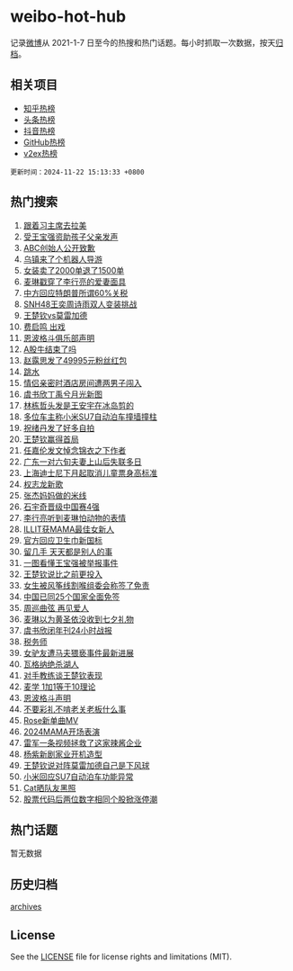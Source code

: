 # weibo-hot-hub

记录[微博](https://www.weibo.com)从 2021-1-7 日至今的热搜和热门话题。每小时抓取一次数据，按天[归档](archives)。

## 相关项目

- [知乎热榜](https://github.com/lonnyzhang423/zhihu-hot-hub)
- [头条热榜](https://github.com/lonnyzhang423/toutiao-hot-hub)
- [抖音热榜](https://github.com/lonnyzhang423/douyin-hot-hub)
- [GitHub热榜](https://github.com/lonnyzhang423/github-hot-hub)
- [v2ex热榜](https://github.com/lonnyzhang423/v2ex-hot-hub)


`更新时间：2024-11-22 15:13:33 +0800`

## 热门搜索

1. [跟着习主席去拉美](https://m.weibo.cn/search?containerid=100103type%3D1%26t%3D10%26q%3D%23%E8%B7%9F%E7%9D%80%E4%B9%A0%E4%B8%BB%E5%B8%AD%E5%8E%BB%E6%8B%89%E7%BE%8E%23&stream_entry_id=51&isnewpage=1&extparam=seat%3D1%26cate%3D10103%26q%3D%2523%25E8%25B7%259F%25E7%259D%2580%25E4%25B9%25A0%25E4%25B8%25BB%25E5%25B8%25AD%25E5%258E%25BB%25E6%258B%2589%25E7%25BE%258E%2523%26pos%3D0%26filter_type%3Drealtimehot%26stream_entry_id%3D51%26c_type%3D51%26dgr%3D0%26display_time%3D1732259612%26pre_seqid%3D17322596122200229764227)
1. [受王宝强资助孩子父亲发声](https://m.weibo.cn/search?containerid=100103type%3D1%26t%3D10%26q%3D%23%E5%8F%97%E7%8E%8B%E5%AE%9D%E5%BC%BA%E8%B5%84%E5%8A%A9%E5%AD%A9%E5%AD%90%E7%88%B6%E4%BA%B2%E5%8F%91%E5%A3%B0%23&stream_entry_id=31&isnewpage=1&extparam=seat%3D1%26pos%3D0%26filter_type%3Drealtimehot%26lcate%3D5001%26c_type%3D31%26flag%3D2%26cate%3D5001%26q%3D%2523%25E5%258F%2597%25E7%258E%258B%25E5%25AE%259D%25E5%25BC%25BA%25E8%25B5%2584%25E5%258A%25A9%25E5%25AD%25A9%25E5%25AD%2590%25E7%2588%25B6%25E4%25BA%25B2%25E5%258F%2591%25E5%25A3%25B0%2523%26dgr%3D0%26stream_entry_id%3D31%26band_rank%3D1%26realpos%3D1%26display_time%3D1732259612%26pre_seqid%3D17322596122200229764227)
1. [ABC创始人公开致歉](https://m.weibo.cn/search?containerid=100103type%3D1%26t%3D10%26q%3D%23ABC%E5%88%9B%E5%A7%8B%E4%BA%BA%E5%85%AC%E5%BC%80%E8%87%B4%E6%AD%89%23&stream_entry_id=31&isnewpage=1&extparam=seat%3D1%26pos%3D1%26filter_type%3Drealtimehot%26lcate%3D5001%26c_type%3D31%26flag%3D2%26cate%3D5001%26q%3D%2523ABC%25E5%2588%259B%25E5%25A7%258B%25E4%25BA%25BA%25E5%2585%25AC%25E5%25BC%2580%25E8%2587%25B4%25E6%25AD%2589%2523%26dgr%3D0%26stream_entry_id%3D31%26band_rank%3D2%26realpos%3D2%26display_time%3D1732259612%26pre_seqid%3D17322596122200229764227)
1. [乌镇来了个机器人导游](https://m.weibo.cn/search?containerid=100103type%3D1%26t%3D10%26q%3D%23%E4%B9%8C%E9%95%87%E6%9D%A5%E4%BA%86%E4%B8%AA%E6%9C%BA%E5%99%A8%E4%BA%BA%E5%AF%BC%E6%B8%B8%23&stream_entry_id=31&isnewpage=1&extparam=seat%3D1%26pos%3D2%26filter_type%3Drealtimehot%26lcate%3D5001%26c_type%3D31%26flag%3D0%26cate%3D5001%26q%3D%2523%25E4%25B9%258C%25E9%2595%2587%25E6%259D%25A5%25E4%25BA%2586%25E4%25B8%25AA%25E6%259C%25BA%25E5%2599%25A8%25E4%25BA%25BA%25E5%25AF%25BC%25E6%25B8%25B8%2523%26dgr%3D0%26stream_entry_id%3D31%26band_rank%3D3%26realpos%3D3%26display_time%3D1732259612%26pre_seqid%3D17322596122200229764227)
1. [女装卖了2000单退了1500单](https://m.weibo.cn/search?containerid=100103type%3D1%26t%3D10%26q%3D%23%E5%A5%B3%E8%A3%85%E5%8D%96%E4%BA%862000%E5%8D%95%E9%80%80%E4%BA%861500%E5%8D%95%23&stream_entry_id=31&isnewpage=1&extparam=seat%3D1%26pos%3D3%26filter_type%3Drealtimehot%26lcate%3D5001%26c_type%3D31%26flag%3D2%26cate%3D5001%26q%3D%2523%25E5%25A5%25B3%25E8%25A3%2585%25E5%258D%2596%25E4%25BA%25862000%25E5%258D%2595%25E9%2580%2580%25E4%25BA%25861500%25E5%258D%2595%2523%26dgr%3D0%26stream_entry_id%3D31%26band_rank%3D4%26realpos%3D4%26display_time%3D1732259612%26pre_seqid%3D17322596122200229764227)
1. [麦琳戳穿了李行亮的爱妻面具](https://m.weibo.cn/search?containerid=100103type%3D1%26t%3D10%26q%3D%23%E9%BA%A6%E7%90%B3%E6%88%B3%E7%A9%BF%E4%BA%86%E6%9D%8E%E8%A1%8C%E4%BA%AE%E7%9A%84%E7%88%B1%E5%A6%BB%E9%9D%A2%E5%85%B7%23&stream_entry_id=31&isnewpage=1&extparam=seat%3D1%26pos%3D4%26filter_type%3Drealtimehot%26lcate%3D5001%26c_type%3D31%26flag%3D1%26cate%3D5001%26q%3D%2523%25E9%25BA%25A6%25E7%2590%25B3%25E6%2588%25B3%25E7%25A9%25BF%25E4%25BA%2586%25E6%259D%258E%25E8%25A1%258C%25E4%25BA%25AE%25E7%259A%2584%25E7%2588%25B1%25E5%25A6%25BB%25E9%259D%25A2%25E5%2585%25B7%2523%26dgr%3D0%26stream_entry_id%3D31%26band_rank%3D5%26realpos%3D5%26display_time%3D1732259612%26pre_seqid%3D17322596122200229764227)
1. [中方回应特朗普所谓60%关税](https://m.weibo.cn/search?containerid=100103type%3D1%26t%3D10%26q%3D%23%E4%B8%AD%E6%96%B9%E5%9B%9E%E5%BA%94%E7%89%B9%E6%9C%97%E6%99%AE%E6%89%80%E8%B0%9360%25%E5%85%B3%E7%A8%8E%23&stream_entry_id=31&isnewpage=1&extparam=seat%3D1%26pos%3D5%26filter_type%3Drealtimehot%26lcate%3D5001%26c_type%3D31%26flag%3D1%26cate%3D5001%26q%3D%2523%25E4%25B8%25AD%25E6%2596%25B9%25E5%259B%259E%25E5%25BA%2594%25E7%2589%25B9%25E6%259C%2597%25E6%2599%25AE%25E6%2589%2580%25E8%25B0%259360%2525%25E5%2585%25B3%25E7%25A8%258E%2523%26dgr%3D0%26stream_entry_id%3D31%26band_rank%3D6%26realpos%3D6%26display_time%3D1732259612%26pre_seqid%3D17322596122200229764227)
1. [SNH48王奕周诗雨双人变装挑战](https://m.weibo.cn/search?containerid=100103type%3D1%26t%3D10%26q%3D%23SNH48%E7%8E%8B%E5%A5%95%E5%91%A8%E8%AF%97%E9%9B%A8%E5%8F%8C%E4%BA%BA%E5%8F%98%E8%A3%85%E6%8C%91%E6%88%98%23&stream_entry_id=31&isnewpage=1&extparam=seat%3D1%26pos%3D6%26filter_type%3Drealtimehot%26lcate%3D5001%26c_type%3D31%26is_ad_pos%3D1%26q%3D%2523SNH48%25E7%258E%258B%25E5%25A5%2595%25E5%2591%25A8%25E8%25AF%2597%25E9%259B%25A8%25E5%258F%258C%25E4%25BA%25BA%25E5%258F%2598%25E8%25A3%2585%25E6%258C%2591%25E6%2588%2598%2523%26dgr%3D0%26adid%3D265233%26stream_entry_id%3D31%26band_rank%3D7%26cate%3D5001%26display_time%3D1732259612%26pre_seqid%3D17322596122200229764227)
1. [王楚钦vs莫雷加德](https://m.weibo.cn/search?containerid=100103type%3D1%26t%3D10%26q%3D%23%E7%8E%8B%E6%A5%9A%E9%92%A6vs%E8%8E%AB%E9%9B%B7%E5%8A%A0%E5%BE%B7%23&stream_entry_id=31&isnewpage=1&extparam=seat%3D1%26pos%3D7%26filter_type%3Drealtimehot%26lcate%3D5001%26c_type%3D31%26flag%3D1%26cate%3D5001%26q%3D%2523%25E7%258E%258B%25E6%25A5%259A%25E9%2592%25A6vs%25E8%258E%25AB%25E9%259B%25B7%25E5%258A%25A0%25E5%25BE%25B7%2523%26dgr%3D0%26stream_entry_id%3D31%26band_rank%3D7%26realpos%3D7%26display_time%3D1732259612%26pre_seqid%3D17322596122200229764227)
1. [费启鸣 出戏](https://m.weibo.cn/search?containerid=100103type%3D1%26t%3D10%26q%3D%E8%B4%B9%E5%90%AF%E9%B8%A3+%E5%87%BA%E6%88%8F&stream_entry_id=31&isnewpage=1&extparam=seat%3D1%26pos%3D8%26filter_type%3Drealtimehot%26lcate%3D5001%26c_type%3D31%26flag%3D1%26cate%3D5001%26q%3D%25E8%25B4%25B9%25E5%2590%25AF%25E9%25B8%25A3%2520%25E5%2587%25BA%25E6%2588%258F%26dgr%3D0%26stream_entry_id%3D31%26band_rank%3D8%26realpos%3D8%26display_time%3D1732259612%26pre_seqid%3D17322596122200229764227)
1. [恩波格斗俱乐部声明](https://m.weibo.cn/search?containerid=100103type%3D1%26t%3D10%26q%3D%23%E6%81%A9%E6%B3%A2%E6%A0%BC%E6%96%97%E4%BF%B1%E4%B9%90%E9%83%A8%E5%A3%B0%E6%98%8E%23&stream_entry_id=31&isnewpage=1&extparam=seat%3D1%26pos%3D9%26filter_type%3Drealtimehot%26lcate%3D5001%26c_type%3D31%26flag%3D1%26cate%3D5001%26q%3D%2523%25E6%2581%25A9%25E6%25B3%25A2%25E6%25A0%25BC%25E6%2596%2597%25E4%25BF%25B1%25E4%25B9%2590%25E9%2583%25A8%25E5%25A3%25B0%25E6%2598%258E%2523%26dgr%3D0%26stream_entry_id%3D31%26band_rank%3D9%26realpos%3D9%26display_time%3D1732259612%26pre_seqid%3D17322596122200229764227)
1. [A股牛结束了吗](https://m.weibo.cn/search?containerid=100103type%3D1%26t%3D10%26q%3D%23A%E8%82%A1%E7%89%9B%E7%BB%93%E6%9D%9F%E4%BA%86%E5%90%97%23&stream_entry_id=31&isnewpage=1&extparam=seat%3D1%26pos%3D10%26filter_type%3Drealtimehot%26lcate%3D5001%26c_type%3D31%26flag%3D1%26cate%3D5001%26q%3D%2523A%25E8%2582%25A1%25E7%2589%259B%25E7%25BB%2593%25E6%259D%259F%25E4%25BA%2586%25E5%2590%2597%2523%26dgr%3D0%26stream_entry_id%3D31%26band_rank%3D10%26realpos%3D10%26display_time%3D1732259612%26pre_seqid%3D17322596122200229764227)
1. [赵露思发了49995元粉丝红包](https://m.weibo.cn/search?containerid=100103type%3D1%26t%3D10%26q%3D%23%E8%B5%B5%E9%9C%B2%E6%80%9D%E5%8F%91%E4%BA%8649995%E5%85%83%E7%B2%89%E4%B8%9D%E7%BA%A2%E5%8C%85%23&stream_entry_id=31&isnewpage=1&extparam=seat%3D1%26pos%3D11%26filter_type%3Drealtimehot%26lcate%3D5001%26c_type%3D31%26flag%3D1%26cate%3D5001%26q%3D%2523%25E8%25B5%25B5%25E9%259C%25B2%25E6%2580%259D%25E5%258F%2591%25E4%25BA%258649995%25E5%2585%2583%25E7%25B2%2589%25E4%25B8%259D%25E7%25BA%25A2%25E5%258C%2585%2523%26dgr%3D0%26stream_entry_id%3D31%26band_rank%3D11%26realpos%3D11%26display_time%3D1732259612%26pre_seqid%3D17322596122200229764227)
1. [跳水](https://m.weibo.cn/search?containerid=100103type%3D1%26t%3D10%26q%3D%E8%B7%B3%E6%B0%B4&stream_entry_id=31&isnewpage=1&extparam=seat%3D1%26pos%3D12%26filter_type%3Drealtimehot%26lcate%3D5001%26c_type%3D31%26flag%3D0%26cate%3D5001%26q%3D%25E8%25B7%25B3%25E6%25B0%25B4%26dgr%3D0%26stream_entry_id%3D31%26band_rank%3D12%26realpos%3D12%26display_time%3D1732259612%26pre_seqid%3D17322596122200229764227)
1. [情侣亲密时酒店房间遭两男子闯入](https://m.weibo.cn/search?containerid=100103type%3D1%26t%3D10%26q%3D%23%E6%83%85%E4%BE%A3%E4%BA%B2%E5%AF%86%E6%97%B6%E9%85%92%E5%BA%97%E6%88%BF%E9%97%B4%E9%81%AD%E4%B8%A4%E7%94%B7%E5%AD%90%E9%97%AF%E5%85%A5%23&stream_entry_id=31&isnewpage=1&extparam=seat%3D1%26pos%3D13%26filter_type%3Drealtimehot%26lcate%3D5001%26c_type%3D31%26flag%3D2%26cate%3D5001%26q%3D%2523%25E6%2583%2585%25E4%25BE%25A3%25E4%25BA%25B2%25E5%25AF%2586%25E6%2597%25B6%25E9%2585%2592%25E5%25BA%2597%25E6%2588%25BF%25E9%2597%25B4%25E9%2581%25AD%25E4%25B8%25A4%25E7%2594%25B7%25E5%25AD%2590%25E9%2597%25AF%25E5%2585%25A5%2523%26dgr%3D0%26stream_entry_id%3D31%26band_rank%3D13%26realpos%3D13%26display_time%3D1732259612%26pre_seqid%3D17322596122200229764227)
1. [虞书欣丁禹兮月光新图](https://m.weibo.cn/search?containerid=100103type%3D1%26t%3D10%26q%3D%23%E8%99%9E%E4%B9%A6%E6%AC%A3%E4%B8%81%E7%A6%B9%E5%85%AE%E6%9C%88%E5%85%89%E6%96%B0%E5%9B%BE%23&stream_entry_id=31&isnewpage=1&extparam=seat%3D1%26pos%3D14%26filter_type%3Drealtimehot%26lcate%3D5001%26c_type%3D31%26flag%3D1%26cate%3D5001%26q%3D%2523%25E8%2599%259E%25E4%25B9%25A6%25E6%25AC%25A3%25E4%25B8%2581%25E7%25A6%25B9%25E5%2585%25AE%25E6%259C%2588%25E5%2585%2589%25E6%2596%25B0%25E5%259B%25BE%2523%26dgr%3D0%26stream_entry_id%3D31%26band_rank%3D14%26realpos%3D14%26display_time%3D1732259612%26pre_seqid%3D17322596122200229764227)
1. [林栋哲头发是王安宇在冰岛剪的](https://m.weibo.cn/search?containerid=100103type%3D1%26t%3D10%26q%3D%23%E6%9E%97%E6%A0%8B%E5%93%B2%E5%A4%B4%E5%8F%91%E6%98%AF%E7%8E%8B%E5%AE%89%E5%AE%87%E5%9C%A8%E5%86%B0%E5%B2%9B%E5%89%AA%E7%9A%84%23&stream_entry_id=31&isnewpage=1&extparam=seat%3D1%26pos%3D15%26filter_type%3Drealtimehot%26lcate%3D5001%26c_type%3D31%26flag%3D1%26cate%3D5001%26q%3D%2523%25E6%259E%2597%25E6%25A0%258B%25E5%2593%25B2%25E5%25A4%25B4%25E5%258F%2591%25E6%2598%25AF%25E7%258E%258B%25E5%25AE%2589%25E5%25AE%2587%25E5%259C%25A8%25E5%2586%25B0%25E5%25B2%259B%25E5%2589%25AA%25E7%259A%2584%2523%26dgr%3D0%26stream_entry_id%3D31%26band_rank%3D15%26realpos%3D15%26display_time%3D1732259612%26pre_seqid%3D17322596122200229764227)
1. [多位车主称小米SU7自动泊车撞墙撞柱](https://m.weibo.cn/search?containerid=100103type%3D1%26t%3D10%26q%3D%23%E5%A4%9A%E4%BD%8D%E8%BD%A6%E4%B8%BB%E7%A7%B0%E5%B0%8F%E7%B1%B3SU7%E8%87%AA%E5%8A%A8%E6%B3%8A%E8%BD%A6%E6%92%9E%E5%A2%99%E6%92%9E%E6%9F%B1%23&stream_entry_id=31&isnewpage=1&extparam=seat%3D1%26pos%3D16%26filter_type%3Drealtimehot%26lcate%3D5001%26c_type%3D31%26flag%3D0%26cate%3D5001%26q%3D%2523%25E5%25A4%259A%25E4%25BD%258D%25E8%25BD%25A6%25E4%25B8%25BB%25E7%25A7%25B0%25E5%25B0%258F%25E7%25B1%25B3SU7%25E8%2587%25AA%25E5%258A%25A8%25E6%25B3%258A%25E8%25BD%25A6%25E6%2592%259E%25E5%25A2%2599%25E6%2592%259E%25E6%259F%25B1%2523%26dgr%3D0%26stream_entry_id%3D31%26band_rank%3D16%26realpos%3D16%26display_time%3D1732259612%26pre_seqid%3D17322596122200229764227)
1. [祝绪丹发了好多自拍](https://m.weibo.cn/search?containerid=100103type%3D1%26t%3D10%26q%3D%23%E7%A5%9D%E7%BB%AA%E4%B8%B9%E5%8F%91%E4%BA%86%E5%A5%BD%E5%A4%9A%E8%87%AA%E6%8B%8D%23&stream_entry_id=31&isnewpage=1&extparam=seat%3D1%26pos%3D17%26filter_type%3Drealtimehot%26lcate%3D5001%26c_type%3D31%26flag%3D1%26cate%3D5001%26q%3D%2523%25E7%25A5%259D%25E7%25BB%25AA%25E4%25B8%25B9%25E5%258F%2591%25E4%25BA%2586%25E5%25A5%25BD%25E5%25A4%259A%25E8%2587%25AA%25E6%258B%258D%2523%26dgr%3D0%26stream_entry_id%3D31%26band_rank%3D17%26realpos%3D17%26display_time%3D1732259612%26pre_seqid%3D17322596122200229764227)
1. [王楚钦赢得首局](https://m.weibo.cn/search?containerid=100103type%3D1%26t%3D10%26q%3D%23%E7%8E%8B%E6%A5%9A%E9%92%A6%E8%B5%A2%E5%BE%97%E9%A6%96%E5%B1%80%23&stream_entry_id=31&isnewpage=1&extparam=seat%3D1%26pos%3D18%26filter_type%3Drealtimehot%26lcate%3D5001%26c_type%3D31%26flag%3D1%26cate%3D5001%26q%3D%2523%25E7%258E%258B%25E6%25A5%259A%25E9%2592%25A6%25E8%25B5%25A2%25E5%25BE%2597%25E9%25A6%2596%25E5%25B1%2580%2523%26dgr%3D0%26stream_entry_id%3D31%26band_rank%3D18%26realpos%3D18%26display_time%3D1732259612%26pre_seqid%3D17322596122200229764227)
1. [任嘉伦发文悼念锦衣之下作者](https://m.weibo.cn/search?containerid=100103type%3D1%26t%3D10%26q%3D%23%E4%BB%BB%E5%98%89%E4%BC%A6%E5%8F%91%E6%96%87%E6%82%BC%E5%BF%B5%E9%94%A6%E8%A1%A3%E4%B9%8B%E4%B8%8B%E4%BD%9C%E8%80%85%23&stream_entry_id=31&isnewpage=1&extparam=seat%3D1%26pos%3D19%26filter_type%3Drealtimehot%26lcate%3D5001%26c_type%3D31%26flag%3D0%26cate%3D5001%26q%3D%2523%25E4%25BB%25BB%25E5%2598%2589%25E4%25BC%25A6%25E5%258F%2591%25E6%2596%2587%25E6%2582%25BC%25E5%25BF%25B5%25E9%2594%25A6%25E8%25A1%25A3%25E4%25B9%258B%25E4%25B8%258B%25E4%25BD%259C%25E8%2580%2585%2523%26dgr%3D0%26stream_entry_id%3D31%26band_rank%3D19%26realpos%3D19%26display_time%3D1732259612%26pre_seqid%3D17322596122200229764227)
1. [广东一对六旬夫妻上山后失联多日](https://m.weibo.cn/search?containerid=100103type%3D1%26t%3D10%26q%3D%23%E5%B9%BF%E4%B8%9C%E4%B8%80%E5%AF%B9%E5%85%AD%E6%97%AC%E5%A4%AB%E5%A6%BB%E4%B8%8A%E5%B1%B1%E5%90%8E%E5%A4%B1%E8%81%94%E5%A4%9A%E6%97%A5%23&stream_entry_id=31&isnewpage=1&extparam=seat%3D1%26pos%3D20%26filter_type%3Drealtimehot%26lcate%3D5001%26c_type%3D31%26flag%3D1%26cate%3D5001%26q%3D%2523%25E5%25B9%25BF%25E4%25B8%259C%25E4%25B8%2580%25E5%25AF%25B9%25E5%2585%25AD%25E6%2597%25AC%25E5%25A4%25AB%25E5%25A6%25BB%25E4%25B8%258A%25E5%25B1%25B1%25E5%2590%258E%25E5%25A4%25B1%25E8%2581%2594%25E5%25A4%259A%25E6%2597%25A5%2523%26dgr%3D0%26stream_entry_id%3D31%26band_rank%3D20%26realpos%3D20%26display_time%3D1732259612%26pre_seqid%3D17322596122200229764227)
1. [上海迪士尼下月起取消儿童票身高标准](https://m.weibo.cn/search?containerid=100103type%3D1%26t%3D10%26q%3D%23%E4%B8%8A%E6%B5%B7%E8%BF%AA%E5%A3%AB%E5%B0%BC%E4%B8%8B%E6%9C%88%E8%B5%B7%E5%8F%96%E6%B6%88%E5%84%BF%E7%AB%A5%E7%A5%A8%E8%BA%AB%E9%AB%98%E6%A0%87%E5%87%86%23&stream_entry_id=31&isnewpage=1&extparam=seat%3D1%26pos%3D21%26filter_type%3Drealtimehot%26lcate%3D5001%26c_type%3D31%26flag%3D0%26cate%3D5001%26q%3D%2523%25E4%25B8%258A%25E6%25B5%25B7%25E8%25BF%25AA%25E5%25A3%25AB%25E5%25B0%25BC%25E4%25B8%258B%25E6%259C%2588%25E8%25B5%25B7%25E5%258F%2596%25E6%25B6%2588%25E5%2584%25BF%25E7%25AB%25A5%25E7%25A5%25A8%25E8%25BA%25AB%25E9%25AB%2598%25E6%25A0%2587%25E5%2587%2586%2523%26dgr%3D0%26stream_entry_id%3D31%26band_rank%3D21%26realpos%3D21%26display_time%3D1732259612%26pre_seqid%3D17322596122200229764227)
1. [权志龙新歌](https://m.weibo.cn/search?containerid=100103type%3D1%26t%3D10%26q%3D%E6%9D%83%E5%BF%97%E9%BE%99%E6%96%B0%E6%AD%8C&stream_entry_id=31&isnewpage=1&extparam=seat%3D1%26pos%3D22%26filter_type%3Drealtimehot%26lcate%3D5001%26c_type%3D31%26flag%3D0%26cate%3D5001%26q%3D%25E6%259D%2583%25E5%25BF%2597%25E9%25BE%2599%25E6%2596%25B0%25E6%25AD%258C%26dgr%3D0%26stream_entry_id%3D31%26band_rank%3D22%26realpos%3D22%26display_time%3D1732259612%26pre_seqid%3D17322596122200229764227)
1. [张杰妈妈做的米线](https://m.weibo.cn/search?containerid=100103type%3D1%26t%3D10%26q%3D%23%E5%BC%A0%E6%9D%B0%E5%A6%88%E5%A6%88%E5%81%9A%E7%9A%84%E7%B1%B3%E7%BA%BF%23&stream_entry_id=31&isnewpage=1&extparam=seat%3D1%26pos%3D23%26filter_type%3Drealtimehot%26lcate%3D5001%26c_type%3D31%26flag%3D0%26cate%3D5001%26q%3D%2523%25E5%25BC%25A0%25E6%259D%25B0%25E5%25A6%2588%25E5%25A6%2588%25E5%2581%259A%25E7%259A%2584%25E7%25B1%25B3%25E7%25BA%25BF%2523%26dgr%3D0%26stream_entry_id%3D31%26band_rank%3D23%26realpos%3D23%26display_time%3D1732259612%26pre_seqid%3D17322596122200229764227)
1. [石宇奇晋级中国赛4强](https://m.weibo.cn/search?containerid=100103type%3D1%26t%3D10%26q%3D%23%E7%9F%B3%E5%AE%87%E5%A5%87%E6%99%8B%E7%BA%A7%E4%B8%AD%E5%9B%BD%E8%B5%9B4%E5%BC%BA%23&stream_entry_id=31&isnewpage=1&extparam=seat%3D1%26pos%3D24%26filter_type%3Drealtimehot%26lcate%3D5001%26c_type%3D31%26flag%3D1%26cate%3D5001%26q%3D%2523%25E7%259F%25B3%25E5%25AE%2587%25E5%25A5%2587%25E6%2599%258B%25E7%25BA%25A7%25E4%25B8%25AD%25E5%259B%25BD%25E8%25B5%259B4%25E5%25BC%25BA%2523%26dgr%3D0%26stream_entry_id%3D31%26band_rank%3D24%26realpos%3D24%26display_time%3D1732259612%26pre_seqid%3D17322596122200229764227)
1. [李行亮听到麦琳怕动物的表情](https://m.weibo.cn/search?containerid=100103type%3D1%26t%3D10%26q%3D%23%E6%9D%8E%E8%A1%8C%E4%BA%AE%E5%90%AC%E5%88%B0%E9%BA%A6%E7%90%B3%E6%80%95%E5%8A%A8%E7%89%A9%E7%9A%84%E8%A1%A8%E6%83%85%23&stream_entry_id=31&isnewpage=1&extparam=seat%3D1%26pos%3D25%26filter_type%3Drealtimehot%26lcate%3D5001%26c_type%3D31%26flag%3D0%26cate%3D5001%26q%3D%2523%25E6%259D%258E%25E8%25A1%258C%25E4%25BA%25AE%25E5%2590%25AC%25E5%2588%25B0%25E9%25BA%25A6%25E7%2590%25B3%25E6%2580%2595%25E5%258A%25A8%25E7%2589%25A9%25E7%259A%2584%25E8%25A1%25A8%25E6%2583%2585%2523%26dgr%3D0%26stream_entry_id%3D31%26band_rank%3D25%26realpos%3D25%26display_time%3D1732259612%26pre_seqid%3D17322596122200229764227)
1. [ILLIT获MAMA最佳女新人](https://m.weibo.cn/search?containerid=100103type%3D1%26t%3D10%26q%3D%23ILLIT%E8%8E%B7MAMA%E6%9C%80%E4%BD%B3%E5%A5%B3%E6%96%B0%E4%BA%BA%23&stream_entry_id=31&isnewpage=1&extparam=seat%3D1%26pos%3D26%26filter_type%3Drealtimehot%26lcate%3D5001%26c_type%3D31%26flag%3D1%26cate%3D5001%26q%3D%2523ILLIT%25E8%258E%25B7MAMA%25E6%259C%2580%25E4%25BD%25B3%25E5%25A5%25B3%25E6%2596%25B0%25E4%25BA%25BA%2523%26dgr%3D0%26stream_entry_id%3D31%26band_rank%3D26%26realpos%3D26%26display_time%3D1732259612%26pre_seqid%3D17322596122200229764227)
1. [官方回应卫生巾新国标](https://m.weibo.cn/search?containerid=100103type%3D1%26t%3D10%26q%3D%23%E5%AE%98%E6%96%B9%E5%9B%9E%E5%BA%94%E5%8D%AB%E7%94%9F%E5%B7%BE%E6%96%B0%E5%9B%BD%E6%A0%87%23&stream_entry_id=31&isnewpage=1&extparam=seat%3D1%26pos%3D27%26filter_type%3Drealtimehot%26lcate%3D5001%26c_type%3D31%26flag%3D1%26cate%3D5001%26q%3D%2523%25E5%25AE%2598%25E6%2596%25B9%25E5%259B%259E%25E5%25BA%2594%25E5%258D%25AB%25E7%2594%259F%25E5%25B7%25BE%25E6%2596%25B0%25E5%259B%25BD%25E6%25A0%2587%2523%26dgr%3D0%26stream_entry_id%3D31%26band_rank%3D27%26realpos%3D27%26display_time%3D1732259612%26pre_seqid%3D17322596122200229764227)
1. [留几手 天天都是别人的事](https://m.weibo.cn/search?containerid=100103type%3D1%26t%3D10%26q%3D%E7%95%99%E5%87%A0%E6%89%8B+%E5%A4%A9%E5%A4%A9%E9%83%BD%E6%98%AF%E5%88%AB%E4%BA%BA%E7%9A%84%E4%BA%8B&stream_entry_id=31&isnewpage=1&extparam=seat%3D1%26pos%3D28%26filter_type%3Drealtimehot%26lcate%3D5001%26c_type%3D31%26flag%3D1%26cate%3D5001%26q%3D%25E7%2595%2599%25E5%2587%25A0%25E6%2589%258B%2520%25E5%25A4%25A9%25E5%25A4%25A9%25E9%2583%25BD%25E6%2598%25AF%25E5%2588%25AB%25E4%25BA%25BA%25E7%259A%2584%25E4%25BA%258B%26dgr%3D0%26stream_entry_id%3D31%26band_rank%3D28%26realpos%3D28%26display_time%3D1732259612%26pre_seqid%3D17322596122200229764227)
1. [一图看懂王宝强被举报事件](https://m.weibo.cn/search?containerid=100103type%3D1%26t%3D10%26q%3D%23%E4%B8%80%E5%9B%BE%E7%9C%8B%E6%87%82%E7%8E%8B%E5%AE%9D%E5%BC%BA%E8%A2%AB%E4%B8%BE%E6%8A%A5%E4%BA%8B%E4%BB%B6%23&stream_entry_id=31&isnewpage=1&extparam=seat%3D1%26pos%3D29%26filter_type%3Drealtimehot%26lcate%3D5001%26c_type%3D31%26flag%3D1%26cate%3D5001%26q%3D%2523%25E4%25B8%2580%25E5%259B%25BE%25E7%259C%258B%25E6%2587%2582%25E7%258E%258B%25E5%25AE%259D%25E5%25BC%25BA%25E8%25A2%25AB%25E4%25B8%25BE%25E6%258A%25A5%25E4%25BA%258B%25E4%25BB%25B6%2523%26dgr%3D0%26stream_entry_id%3D31%26band_rank%3D29%26realpos%3D29%26display_time%3D1732259612%26pre_seqid%3D17322596122200229764227)
1. [王楚钦说比之前更投入](https://m.weibo.cn/search?containerid=100103type%3D1%26t%3D10%26q%3D%23%E7%8E%8B%E6%A5%9A%E9%92%A6%E8%AF%B4%E6%AF%94%E4%B9%8B%E5%89%8D%E6%9B%B4%E6%8A%95%E5%85%A5%23&stream_entry_id=31&isnewpage=1&extparam=seat%3D1%26pos%3D30%26filter_type%3Drealtimehot%26lcate%3D5001%26c_type%3D31%26flag%3D1%26cate%3D5001%26q%3D%2523%25E7%258E%258B%25E6%25A5%259A%25E9%2592%25A6%25E8%25AF%25B4%25E6%25AF%2594%25E4%25B9%258B%25E5%2589%258D%25E6%259B%25B4%25E6%258A%2595%25E5%2585%25A5%2523%26dgr%3D0%26stream_entry_id%3D31%26band_rank%3D30%26realpos%3D30%26display_time%3D1732259612%26pre_seqid%3D17322596122200229764227)
1. [女生被风筝线割喉组委会称签了免责](https://m.weibo.cn/search?containerid=100103type%3D1%26t%3D10%26q%3D%23%E5%A5%B3%E7%94%9F%E8%A2%AB%E9%A3%8E%E7%AD%9D%E7%BA%BF%E5%89%B2%E5%96%89%E7%BB%84%E5%A7%94%E4%BC%9A%E7%A7%B0%E7%AD%BE%E4%BA%86%E5%85%8D%E8%B4%A3%23&stream_entry_id=31&isnewpage=1&extparam=seat%3D1%26pos%3D31%26filter_type%3Drealtimehot%26lcate%3D5001%26c_type%3D31%26flag%3D0%26cate%3D5001%26q%3D%2523%25E5%25A5%25B3%25E7%2594%259F%25E8%25A2%25AB%25E9%25A3%258E%25E7%25AD%259D%25E7%25BA%25BF%25E5%2589%25B2%25E5%2596%2589%25E7%25BB%2584%25E5%25A7%2594%25E4%25BC%259A%25E7%25A7%25B0%25E7%25AD%25BE%25E4%25BA%2586%25E5%2585%258D%25E8%25B4%25A3%2523%26dgr%3D0%26stream_entry_id%3D31%26band_rank%3D31%26realpos%3D31%26display_time%3D1732259612%26pre_seqid%3D17322596122200229764227)
1. [中国已同25个国家全面免签](https://m.weibo.cn/search?containerid=100103type%3D1%26t%3D10%26q%3D%23%E4%B8%AD%E5%9B%BD%E5%B7%B2%E5%90%8C25%E4%B8%AA%E5%9B%BD%E5%AE%B6%E5%85%A8%E9%9D%A2%E5%85%8D%E7%AD%BE%23&stream_entry_id=31&isnewpage=1&extparam=seat%3D1%26pos%3D32%26filter_type%3Drealtimehot%26lcate%3D5001%26c_type%3D31%26flag%3D1%26cate%3D5001%26q%3D%2523%25E4%25B8%25AD%25E5%259B%25BD%25E5%25B7%25B2%25E5%2590%258C25%25E4%25B8%25AA%25E5%259B%25BD%25E5%25AE%25B6%25E5%2585%25A8%25E9%259D%25A2%25E5%2585%258D%25E7%25AD%25BE%2523%26dgr%3D0%26stream_entry_id%3D31%26band_rank%3D32%26realpos%3D32%26display_time%3D1732259612%26pre_seqid%3D17322596122200229764227)
1. [周巡曲弦 再见爱人](https://m.weibo.cn/search?containerid=100103type%3D1%26t%3D10%26q%3D%E5%91%A8%E5%B7%A1%E6%9B%B2%E5%BC%A6+%E5%86%8D%E8%A7%81%E7%88%B1%E4%BA%BA&stream_entry_id=31&isnewpage=1&extparam=seat%3D1%26pos%3D33%26filter_type%3Drealtimehot%26lcate%3D5001%26c_type%3D31%26flag%3D1%26cate%3D5001%26q%3D%25E5%2591%25A8%25E5%25B7%25A1%25E6%259B%25B2%25E5%25BC%25A6%2520%25E5%2586%258D%25E8%25A7%2581%25E7%2588%25B1%25E4%25BA%25BA%26dgr%3D0%26stream_entry_id%3D31%26band_rank%3D33%26realpos%3D33%26display_time%3D1732259612%26pre_seqid%3D17322596122200229764227)
1. [麦琳以为黄圣依没收到七夕礼物](https://m.weibo.cn/search?containerid=100103type%3D1%26t%3D10%26q%3D%23%E9%BA%A6%E7%90%B3%E4%BB%A5%E4%B8%BA%E9%BB%84%E5%9C%A3%E4%BE%9D%E6%B2%A1%E6%94%B6%E5%88%B0%E4%B8%83%E5%A4%95%E7%A4%BC%E7%89%A9%23&stream_entry_id=31&isnewpage=1&extparam=seat%3D1%26pos%3D34%26filter_type%3Drealtimehot%26lcate%3D5001%26c_type%3D31%26flag%3D1%26cate%3D5001%26q%3D%2523%25E9%25BA%25A6%25E7%2590%25B3%25E4%25BB%25A5%25E4%25B8%25BA%25E9%25BB%2584%25E5%259C%25A3%25E4%25BE%259D%25E6%25B2%25A1%25E6%2594%25B6%25E5%2588%25B0%25E4%25B8%2583%25E5%25A4%2595%25E7%25A4%25BC%25E7%2589%25A9%2523%26dgr%3D0%26stream_entry_id%3D31%26band_rank%3D34%26realpos%3D34%26display_time%3D1732259612%26pre_seqid%3D17322596122200229764227)
1. [虞书欣闭年刊24小时战报](https://m.weibo.cn/search?containerid=100103type%3D1%26t%3D10%26q%3D%23%E8%99%9E%E4%B9%A6%E6%AC%A3%E9%97%AD%E5%B9%B4%E5%88%8A24%E5%B0%8F%E6%97%B6%E6%88%98%E6%8A%A5%23&stream_entry_id=31&isnewpage=1&extparam=seat%3D1%26pos%3D35%26filter_type%3Drealtimehot%26lcate%3D5001%26c_type%3D31%26flag%3D1%26cate%3D5001%26q%3D%2523%25E8%2599%259E%25E4%25B9%25A6%25E6%25AC%25A3%25E9%2597%25AD%25E5%25B9%25B4%25E5%2588%258A24%25E5%25B0%258F%25E6%2597%25B6%25E6%2588%2598%25E6%258A%25A5%2523%26dgr%3D0%26stream_entry_id%3D31%26band_rank%3D35%26realpos%3D35%26display_time%3D1732259612%26pre_seqid%3D17322596122200229764227)
1. [税务师](https://m.weibo.cn/search?containerid=100103type%3D1%26t%3D10%26q%3D%E7%A8%8E%E5%8A%A1%E5%B8%88&stream_entry_id=31&isnewpage=1&extparam=seat%3D1%26pos%3D36%26filter_type%3Drealtimehot%26lcate%3D5001%26c_type%3D31%26flag%3D1%26cate%3D5001%26q%3D%25E7%25A8%258E%25E5%258A%25A1%25E5%25B8%2588%26dgr%3D0%26stream_entry_id%3D31%26band_rank%3D36%26realpos%3D36%26display_time%3D1732259612%26pre_seqid%3D17322596122200229764227)
1. [女驴友遭马夫猥亵事件最新进展](https://m.weibo.cn/search?containerid=100103type%3D1%26t%3D10%26q%3D%23%E5%A5%B3%E9%A9%B4%E5%8F%8B%E9%81%AD%E9%A9%AC%E5%A4%AB%E7%8C%A5%E4%BA%B5%E4%BA%8B%E4%BB%B6%E6%9C%80%E6%96%B0%E8%BF%9B%E5%B1%95%23&stream_entry_id=31&isnewpage=1&extparam=seat%3D1%26pos%3D37%26filter_type%3Drealtimehot%26lcate%3D5001%26c_type%3D31%26flag%3D0%26cate%3D5001%26q%3D%2523%25E5%25A5%25B3%25E9%25A9%25B4%25E5%258F%258B%25E9%2581%25AD%25E9%25A9%25AC%25E5%25A4%25AB%25E7%258C%25A5%25E4%25BA%25B5%25E4%25BA%258B%25E4%25BB%25B6%25E6%259C%2580%25E6%2596%25B0%25E8%25BF%259B%25E5%25B1%2595%2523%26dgr%3D0%26stream_entry_id%3D31%26band_rank%3D37%26realpos%3D37%26display_time%3D1732259612%26pre_seqid%3D17322596122200229764227)
1. [瓦格纳绝杀湖人](https://m.weibo.cn/search?containerid=100103type%3D1%26t%3D10%26q%3D%23%E7%93%A6%E6%A0%BC%E7%BA%B3%E7%BB%9D%E6%9D%80%E6%B9%96%E4%BA%BA%23&stream_entry_id=31&isnewpage=1&extparam=seat%3D1%26pos%3D38%26filter_type%3Drealtimehot%26lcate%3D5001%26c_type%3D31%26flag%3D1%26cate%3D5001%26q%3D%2523%25E7%2593%25A6%25E6%25A0%25BC%25E7%25BA%25B3%25E7%25BB%259D%25E6%259D%2580%25E6%25B9%2596%25E4%25BA%25BA%2523%26dgr%3D0%26stream_entry_id%3D31%26band_rank%3D38%26realpos%3D38%26display_time%3D1732259612%26pre_seqid%3D17322596122200229764227)
1. [对手教练谈王楚钦表现](https://m.weibo.cn/search?containerid=100103type%3D1%26t%3D10%26q%3D%23%E5%AF%B9%E6%89%8B%E6%95%99%E7%BB%83%E8%B0%88%E7%8E%8B%E6%A5%9A%E9%92%A6%E8%A1%A8%E7%8E%B0%23&stream_entry_id=31&isnewpage=1&extparam=seat%3D1%26pos%3D39%26filter_type%3Drealtimehot%26lcate%3D5001%26c_type%3D31%26flag%3D1%26cate%3D5001%26q%3D%2523%25E5%25AF%25B9%25E6%2589%258B%25E6%2595%2599%25E7%25BB%2583%25E8%25B0%2588%25E7%258E%258B%25E6%25A5%259A%25E9%2592%25A6%25E8%25A1%25A8%25E7%258E%25B0%2523%26dgr%3D0%26stream_entry_id%3D31%26band_rank%3D39%26realpos%3D39%26display_time%3D1732259612%26pre_seqid%3D17322596122200229764227)
1. [麦学 1加1等于10理论](https://m.weibo.cn/search?containerid=100103type%3D1%26t%3D10%26q%3D%E9%BA%A6%E5%AD%A6+1%E5%8A%A01%E7%AD%89%E4%BA%8E10%E7%90%86%E8%AE%BA&stream_entry_id=31&isnewpage=1&extparam=seat%3D1%26pos%3D40%26filter_type%3Drealtimehot%26lcate%3D5001%26c_type%3D31%26flag%3D1%26cate%3D5001%26q%3D%25E9%25BA%25A6%25E5%25AD%25A6%25201%25E5%258A%25A01%25E7%25AD%2589%25E4%25BA%258E10%25E7%2590%2586%25E8%25AE%25BA%26dgr%3D0%26stream_entry_id%3D31%26band_rank%3D40%26realpos%3D40%26display_time%3D1732259612%26pre_seqid%3D17322596122200229764227)
1. [恩波格斗声明](https://m.weibo.cn/search?containerid=100103type%3D1%26t%3D10%26q%3D%23%E6%81%A9%E6%B3%A2%E6%A0%BC%E6%96%97%E5%A3%B0%E6%98%8E%23&stream_entry_id=31&isnewpage=1&extparam=seat%3D1%26pos%3D41%26filter_type%3Drealtimehot%26lcate%3D5001%26c_type%3D31%26flag%3D1%26cate%3D5001%26q%3D%2523%25E6%2581%25A9%25E6%25B3%25A2%25E6%25A0%25BC%25E6%2596%2597%25E5%25A3%25B0%25E6%2598%258E%2523%26dgr%3D0%26stream_entry_id%3D31%26band_rank%3D41%26realpos%3D41%26display_time%3D1732259612%26pre_seqid%3D17322596122200229764227)
1. [不要彩礼不啃老关老板什么事](https://m.weibo.cn/search?containerid=100103type%3D1%26t%3D10%26q%3D%23%E4%B8%8D%E8%A6%81%E5%BD%A9%E7%A4%BC%E4%B8%8D%E5%95%83%E8%80%81%E5%85%B3%E8%80%81%E6%9D%BF%E4%BB%80%E4%B9%88%E4%BA%8B%23&stream_entry_id=31&isnewpage=1&extparam=seat%3D1%26pos%3D42%26filter_type%3Drealtimehot%26lcate%3D5001%26c_type%3D31%26flag%3D1%26cate%3D5001%26q%3D%2523%25E4%25B8%258D%25E8%25A6%2581%25E5%25BD%25A9%25E7%25A4%25BC%25E4%25B8%258D%25E5%2595%2583%25E8%2580%2581%25E5%2585%25B3%25E8%2580%2581%25E6%259D%25BF%25E4%25BB%2580%25E4%25B9%2588%25E4%25BA%258B%2523%26dgr%3D0%26stream_entry_id%3D31%26band_rank%3D42%26realpos%3D42%26display_time%3D1732259612%26pre_seqid%3D17322596122200229764227)
1. [Rose新单曲MV](https://m.weibo.cn/search?containerid=100103type%3D1%26t%3D10%26q%3DRose%E6%96%B0%E5%8D%95%E6%9B%B2MV&stream_entry_id=31&isnewpage=1&extparam=seat%3D1%26pos%3D43%26filter_type%3Drealtimehot%26lcate%3D5001%26c_type%3D31%26flag%3D0%26cate%3D5001%26q%3DRose%25E6%2596%25B0%25E5%258D%2595%25E6%259B%25B2MV%26dgr%3D0%26stream_entry_id%3D31%26band_rank%3D43%26realpos%3D43%26display_time%3D1732259612%26pre_seqid%3D17322596122200229764227)
1. [2024MAMA开场表演](https://m.weibo.cn/search?containerid=100103type%3D1%26t%3D10%26q%3D%232024MAMA%E5%BC%80%E5%9C%BA%E8%A1%A8%E6%BC%94%23&stream_entry_id=31&isnewpage=1&extparam=seat%3D1%26pos%3D44%26filter_type%3Drealtimehot%26lcate%3D5001%26c_type%3D31%26flag%3D1%26cate%3D5001%26q%3D%25232024MAMA%25E5%25BC%2580%25E5%259C%25BA%25E8%25A1%25A8%25E6%25BC%2594%2523%26dgr%3D0%26stream_entry_id%3D31%26band_rank%3D44%26realpos%3D44%26display_time%3D1732259612%26pre_seqid%3D17322596122200229764227)
1. [雷军一条视频拯救了这家辣酱企业](https://m.weibo.cn/search?containerid=100103type%3D1%26t%3D10%26q%3D%23%E9%9B%B7%E5%86%9B%E4%B8%80%E6%9D%A1%E8%A7%86%E9%A2%91%E6%8B%AF%E6%95%91%E4%BA%86%E8%BF%99%E5%AE%B6%E8%BE%A3%E9%85%B1%E4%BC%81%E4%B8%9A%23&stream_entry_id=31&isnewpage=1&extparam=seat%3D1%26pos%3D45%26filter_type%3Drealtimehot%26lcate%3D5001%26c_type%3D31%26flag%3D1%26cate%3D5001%26q%3D%2523%25E9%259B%25B7%25E5%2586%259B%25E4%25B8%2580%25E6%259D%25A1%25E8%25A7%2586%25E9%25A2%2591%25E6%258B%25AF%25E6%2595%2591%25E4%25BA%2586%25E8%25BF%2599%25E5%25AE%25B6%25E8%25BE%25A3%25E9%2585%25B1%25E4%25BC%2581%25E4%25B8%259A%2523%26dgr%3D0%26stream_entry_id%3D31%26band_rank%3D45%26realpos%3D45%26display_time%3D1732259612%26pre_seqid%3D17322596122200229764227)
1. [杨紫新剧家业开机造型](https://m.weibo.cn/search?containerid=100103type%3D1%26t%3D10%26q%3D%23%E6%9D%A8%E7%B4%AB%E6%96%B0%E5%89%A7%E5%AE%B6%E4%B8%9A%E5%BC%80%E6%9C%BA%E9%80%A0%E5%9E%8B%23&stream_entry_id=31&isnewpage=1&extparam=seat%3D1%26pos%3D46%26filter_type%3Drealtimehot%26lcate%3D5001%26c_type%3D31%26flag%3D0%26cate%3D5001%26q%3D%2523%25E6%259D%25A8%25E7%25B4%25AB%25E6%2596%25B0%25E5%2589%25A7%25E5%25AE%25B6%25E4%25B8%259A%25E5%25BC%2580%25E6%259C%25BA%25E9%2580%25A0%25E5%259E%258B%2523%26dgr%3D0%26stream_entry_id%3D31%26band_rank%3D46%26realpos%3D46%26display_time%3D1732259612%26pre_seqid%3D17322596122200229764227)
1. [王楚钦说对阵莫雷加德自己是下风球](https://m.weibo.cn/search?containerid=100103type%3D1%26t%3D10%26q%3D%23%E7%8E%8B%E6%A5%9A%E9%92%A6%E8%AF%B4%E5%AF%B9%E9%98%B5%E8%8E%AB%E9%9B%B7%E5%8A%A0%E5%BE%B7%E8%87%AA%E5%B7%B1%E6%98%AF%E4%B8%8B%E9%A3%8E%E7%90%83%23&stream_entry_id=31&isnewpage=1&extparam=seat%3D1%26pos%3D47%26filter_type%3Drealtimehot%26lcate%3D5001%26c_type%3D31%26flag%3D0%26cate%3D5001%26q%3D%2523%25E7%258E%258B%25E6%25A5%259A%25E9%2592%25A6%25E8%25AF%25B4%25E5%25AF%25B9%25E9%2598%25B5%25E8%258E%25AB%25E9%259B%25B7%25E5%258A%25A0%25E5%25BE%25B7%25E8%2587%25AA%25E5%25B7%25B1%25E6%2598%25AF%25E4%25B8%258B%25E9%25A3%258E%25E7%2590%2583%2523%26dgr%3D0%26stream_entry_id%3D31%26band_rank%3D47%26realpos%3D47%26display_time%3D1732259612%26pre_seqid%3D17322596122200229764227)
1. [小米回应SU7自动泊车功能异常](https://m.weibo.cn/search?containerid=100103type%3D1%26t%3D10%26q%3D%23%E5%B0%8F%E7%B1%B3%E5%9B%9E%E5%BA%94SU7%E8%87%AA%E5%8A%A8%E6%B3%8A%E8%BD%A6%E5%8A%9F%E8%83%BD%E5%BC%82%E5%B8%B8%23&stream_entry_id=31&isnewpage=1&extparam=seat%3D1%26pos%3D48%26filter_type%3Drealtimehot%26lcate%3D5001%26c_type%3D31%26flag%3D0%26cate%3D5001%26q%3D%2523%25E5%25B0%258F%25E7%25B1%25B3%25E5%259B%259E%25E5%25BA%2594SU7%25E8%2587%25AA%25E5%258A%25A8%25E6%25B3%258A%25E8%25BD%25A6%25E5%258A%259F%25E8%2583%25BD%25E5%25BC%2582%25E5%25B8%25B8%2523%26dgr%3D0%26stream_entry_id%3D31%26band_rank%3D48%26realpos%3D48%26display_time%3D1732259612%26pre_seqid%3D17322596122200229764227)
1. [Cat晒队友黑照](https://m.weibo.cn/search?containerid=100103type%3D1%26t%3D10%26q%3D%23Cat%E6%99%92%E9%98%9F%E5%8F%8B%E9%BB%91%E7%85%A7%23&stream_entry_id=31&isnewpage=1&extparam=seat%3D1%26pos%3D49%26filter_type%3Drealtimehot%26lcate%3D5001%26c_type%3D31%26flag%3D1%26cate%3D5001%26q%3D%2523Cat%25E6%2599%2592%25E9%2598%259F%25E5%258F%258B%25E9%25BB%2591%25E7%2585%25A7%2523%26dgr%3D0%26stream_entry_id%3D31%26band_rank%3D49%26realpos%3D49%26display_time%3D1732259612%26pre_seqid%3D17322596122200229764227)
1. [股票代码后两位数字相同个股掀涨停潮](https://m.weibo.cn/search?containerid=100103type%3D1%26t%3D10%26q%3D%23%E8%82%A1%E7%A5%A8%E4%BB%A3%E7%A0%81%E5%90%8E%E4%B8%A4%E4%BD%8D%E6%95%B0%E5%AD%97%E7%9B%B8%E5%90%8C%E4%B8%AA%E8%82%A1%E6%8E%80%E6%B6%A8%E5%81%9C%E6%BD%AE%23&stream_entry_id=31&isnewpage=1&extparam=seat%3D1%26pos%3D50%26filter_type%3Drealtimehot%26lcate%3D5001%26c_type%3D31%26flag%3D1%26cate%3D5001%26q%3D%2523%25E8%2582%25A1%25E7%25A5%25A8%25E4%25BB%25A3%25E7%25A0%2581%25E5%2590%258E%25E4%25B8%25A4%25E4%25BD%258D%25E6%2595%25B0%25E5%25AD%2597%25E7%259B%25B8%25E5%2590%258C%25E4%25B8%25AA%25E8%2582%25A1%25E6%258E%2580%25E6%25B6%25A8%25E5%2581%259C%25E6%25BD%25AE%2523%26dgr%3D0%26stream_entry_id%3D31%26band_rank%3D50%26realpos%3D50%26display_time%3D1732259612%26pre_seqid%3D17322596122200229764227)

## 热门话题

暂无数据

## 历史归档

[archives](archives)

## License

See the [LICENSE](LICENSE) file for license rights and limitations (MIT).
